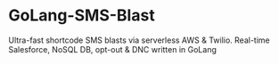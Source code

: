 # GoLang-SMS-Blast
Ultra-fast shortcode SMS blasts via serverless AWS &amp; Twilio. Real-time Salesforce, NoSQL DB, opt-out &amp; DNC written in GoLang
